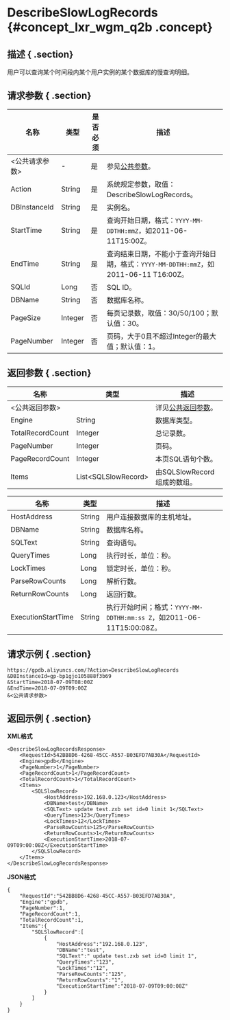 # DescribeSlowLogRecords {#concept_lxr_wgm_q2b .concept}

## 描述 { .section}

用户可以查询某个时间段内某个用户实例的某个数据库的慢查询明细。

## 请求参数 { .section}

|名称|类型|是否必须|描述|
|--|--|----|--|
|<公共请求参数\>|-|是|参见[公共参数](intl.zh-CN/API参考/公共参数.md#)。|
|Action|String|是|系统规定参数，取值：DescribeSlowLogRecords。|
|DBInstanceId|String|是|实例名。|
|StartTime|String|是|查询开始日期，格式：`YYYY-MM-DDTHH:mmZ`，如2011-06-11T15:00Z。|
|EndTime|String|是|查询结束日期，不能小于查询开始日期，格式：`YYYY-MM-DDTHH:mmZ`，如2011-06-11 T16:00Z。|
|SQLId|Long|否|SQL ID。|
|DBName|String|否|数据库名称。|
|PageSize|Integer|否|每页记录数，取值：30/50/100；默认值：30。|
|PageNumber|Integer|否|页码，大于0且不超过Integer的最大值；默认值：1。|

## 返回参数 { .section}

|名称|类型|描述|
|--|--|--|
|<公共返回参数\>| |详见[公共返回参数](intl.zh-CN/API参考/公共参数.md#section_apd_1rv_3bb)。|
|Engine|String|数据库类型。|
|TotalRecordCount|Integer|总记录数。|
|PageNumber|Integer|页码。|
|PageRecordCount|Integer|本页SQL语句个数。|
|Items|List<SQLSlowRecord\>|由SQLSlowRecord组成的数组。|

|名称|类型|描述|
|--|--|--|
|HostAddress|String|用户连接数据库的主机地址。|
|DBName|String|数据库名称。|
|SQLText|String|查询语句。|
|QueryTimes|Long|执行时长，单位：秒。|
|LockTimes|Long|锁定时长，单位：秒。|
|ParseRowCounts|Long|解析行数。|
|ReturnRowCounts|Long|返回行数。|
|ExecutionStartTime|String|执行开始时间；格式：`YYYY-MM-DDTHH:mm:ss Z`，如2011-06-11T15:00:08Z。|

## 请求示例 { .section}

```
https://gpdb.aliyuncs.com/?Action=DescribeSlowLogRecords
&DBInstanceId=gp-bp1gjo105888f3b69
&StartTime=2018-07-09T08:00Z
&EndTime=2018-07-09T09:00Z
&<公共请求参数>
```

## 返回示例 { .section}

**XML格式**

```
<DescribeSlowLogRecordsResponse> 
	<RequestId>542BB8D6-4268-45CC-A557-B03EFD7AB30A</RequestId>
	<Engine>gpdb</Engine>
	<PageNumber>1</PageNumber>
	<PageRecordCount>1</PageRecordCount>
	<TotalRecordCount>1</TotalRecordCount>
	<Items>
		<SQLSlowRecord>
			<HostAddress>192.168.0.123</HostAddress>
			<DBName>test</DBName>
			<SQLText> update test.zxb set id=0 limit 1</SQLText>
			<QueryTimes>123</QueryTimes>
			<LockTimes>12</LockTimes>
			<ParseRowCounts>125</ParseRowCounts>
			<ReturnRowCounts>1</ReturnRowCounts>
			<ExecutionStartTime>2018-07-09T09:00:08Z</ExecutionStartTime>
		</SQLSlowRecord>
	</Items>
</DescribeSlowLogRecordsResponse>
```

**JSON格式**

```
{
    "RequestId":"542BB8D6-4268-45CC-A557-B03EFD7AB30A",
    "Engine":"gpdb",
    "PageNumber":1,
    "PageRecordCount":1,
    "TotalRecordCount":1,
    "Items":{
        "SQLSlowRecord":[
            {
                "HostAddress":"192.168.0.123",
                "DBName":"test",
                "SQLText":" update test.zxb set id=0 limit 1",
                "QueryTimes":"123",
                "LockTimes":"12",
                "ParseRowCounts":"125",
                "ReturnRowCounts":"1",
                "ExecutionStartTime":"2018-07-09T09:00:08Z"
            }
        ]
    }
}
```

